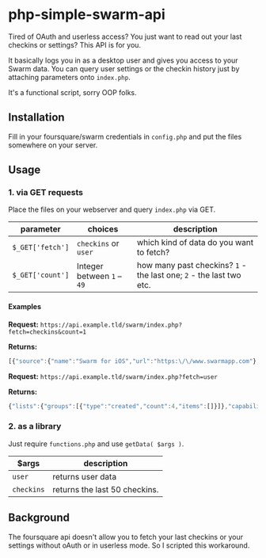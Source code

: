 # php-simple-swarm-api
Tired of OAuth and userless access? You just want to read out your last checkins or settings? This API is for you.

It basically logs you in as a desktop user and gives you access to your Swarm data. You can query user settings or the checkin history just by attaching parameters onto `index.php`.

It's a functional script, sorry OOP folks.

## Installation
Fill in your foursquare/swarm credentials in `config.php` and put the files somewhere on your server.

## Usage
### 1. via GET requests
Place the files on your webserver and query `index.php` via GET.

|  parameter 		| choices              		| description	|
|------------------	|--------------------------	| ------------- |
| `$_GET['fetch']` 	| `checkins` or `user` 		| which kind of data do you want to fetch?	|
| `$_GET['count']` 	| Integer between `1` – `49`| how many past checkins? `1` - the last one; `2` - the last two etc.	|

#### Examples
**Request:** 
`https://api.example.tld/swarm/index.php?fetch=checkins&count=1`

**Returns:** 
```javascript
[{"source":{"name":"Swarm for iOS","url":"https:\/\/www.swarmapp.com"},"timeZoneOffset":120,"score":{"total":3},"likes":{"count":1,"groups":[{"type":"friends","count":1,"items":[{"photo":{"prefix":"https:\/\/irs0.4sqi.net\/img\/user\/","suffix":"\/122782344-IYCANBGWSJ5C0K3T.jpg"},"lastName":"Beispiel","firstName":"Peter","relationship":"friend","id":"xxxxxx","canonicalPath":"\/xxxxxx","canonicalUrl":"https:\/\/foursquare.com\/xxxxxx","gender":"none"}]}],"summary":"Peter Beispiel"},"id":"checkin_id","canonicalPath":"\/your_username\/checkin\/checkin_id","canonicalUrl":"https:\/\/foursquare.com\/your_username\/checkin\/checkin_id","createdAt":1464777961,"type":"checkin","like":false,"venue":{"name":"Venue Name","stats":{"checkinsCount":134,"usersCount":9,"tipCount":1},"location":{"city":"Berlin","lng":13.435015500495,"contextLine":"Kreuzberg","state":"Berlin","neighborhood":"Kreuzberg","country":"Germany","postalCode":"10997","address":"Straße Str. 85","cc":"DE","lat":52.00000000000},"id":"venue_id","canonicalPath":"\/v\/agentur-zur-%C3%BCberwindung-des-kapitalismus\/venue_id","canonicalUrl":"https:\/\/foursquare.com\/v\/agentur-zur-%C3%BCberwindung-des-kapitalismus\/venue_id","categories":[{"pluralName":"Non-Profits","name":"Non-Profit","icon":{"prefix":"https:\/\/ss3.4sqi.net\/img\/categories_v2\/building\/default_","mapPrefix":"https:\/\/ss3.4sqi.net\/img\/categories_map\/building\/default","suffix":".png"},"id":"ididididididididididid","shortName":"Non-Profit","primary":true}],"verified":false},"photos":{"count":0,"items":[]},"comments":{"count":0}}]
```

**Request:** 
`https://api.example.tld/swarm/index.php?fetch=user`

**Returns:** 
```javascript
{"lists":{"groups":[{"type":"created","count":4,"items":[]}]},"capabilities":{"canHaveFriends":true,"canManageOtherAccounts":false,"canAddTips":true},"location":{"lat":52.000000000000000,"lng":13.000000000000000,"location":"Berlin","countryCode":"DE"},"photo":{"prefix":"https:\/\/irs3.4sqi.net\/img\/user\/","suffix":"\/xxx.jpg"},"contact":{"email":"your_email.tld","twitter":"your_twitter_name"},"hasSwarm":true,"locale":"en","bio":"","firstName":"First Name","relationship":"self","id":"xxxxxxxxx","hasMobileClientConsumer":true,"canonicalPath":"\/your_username","canonicalUrl":"https:\/\/foursquare.com\/your_username","roles":[],"tips":{"count":2},"isAnonymous":false,"isManager":false,"homeCity":"Berlin","settings":{"allowOff4sqAds":false},"gender":"none"}
```

### 2. as a library
Just require `functions.php` and use `getData( $args )`.


| $args 	 | description 					 |
|----------- |------------------------------ |
| `user`   	 | returns user data 			 |
| `checkins` | returns the last 50 checkins. |


## Background
The foursquare api doesn't allow you to fetch your last checkins or your settings without oAuth or in userless mode. So I scripted this workaround.
